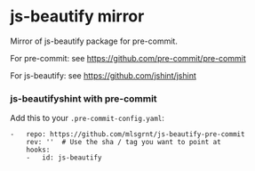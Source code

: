 # js-beautify mirror

Mirror of js-beautify package for pre-commit.

For pre-commit: see https://github.com/pre-commit/pre-commit

For js-beautify: see https://github.com/jshint/jshint

### js-beautifyshint with pre-commit

Add this to your `.pre-commit-config.yaml`:

    -   repo: https://github.com/mlsgrnt/js-beautify-pre-commit
        rev: ''  # Use the sha / tag you want to point at
        hooks:
        -   id: js-beautify
